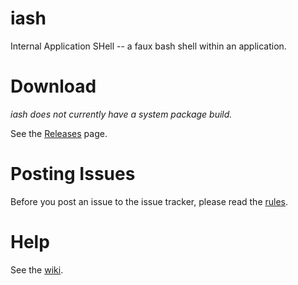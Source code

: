 # iash

Internal Application SHell -- a faux bash shell within an application.

# Download

_iash does not currently have a system package build._

See the [Releases](https://github.com/hal7df/iash/releases) page.

# Posting Issues

Before you post an issue to the issue tracker, please read the [rules](https://github.com/hal7df/iash/wiki/Issue-Tracker).

# Help

See the [wiki](https://github.com/hal7df/iash/wiki).
